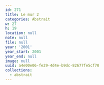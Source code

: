 ```yaml
---
id: 271
title: Le mur 2
categories: Abstrait
w: 27
h: 19
location: null
note: null
file: null
year: '2001'
year_start: 2001
year_end: null
image: null
uuid: a4e00e06-fe29-4d4e-b9dc-82677fe5cf70
collections:
  - abstrait
---
```


